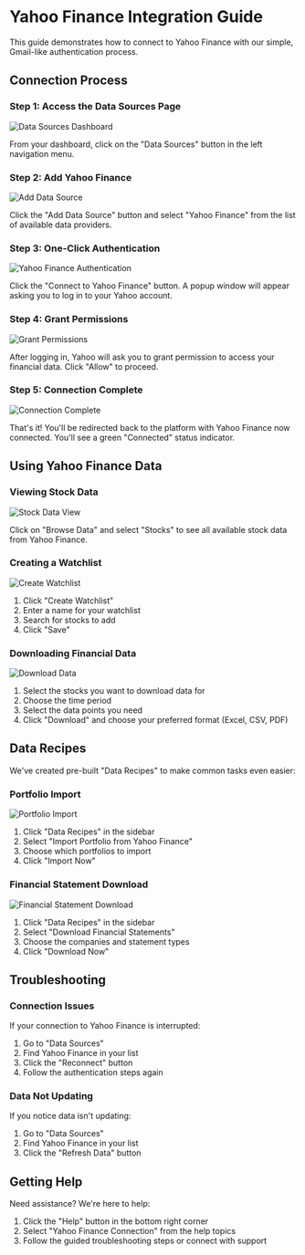 # Yahoo Finance Integration Guide

This guide demonstrates how to connect to Yahoo Finance with our simple, Gmail-like authentication process.

## Connection Process

### Step 1: Access the Data Sources Page

![Data Sources Dashboard](https://via.placeholder.com/800x450.png?text=Data+Sources+Dashboard)

From your dashboard, click on the "Data Sources" button in the left navigation menu.

### Step 2: Add Yahoo Finance

![Add Data Source](https://via.placeholder.com/800x450.png?text=Add+Data+Source+Button)

Click the "Add Data Source" button and select "Yahoo Finance" from the list of available data providers.

### Step 3: One-Click Authentication

![Yahoo Finance Authentication](https://via.placeholder.com/800x450.png?text=Connect+to+Yahoo+Finance)

Click the "Connect to Yahoo Finance" button. A popup window will appear asking you to log in to your Yahoo account.

### Step 4: Grant Permissions

![Grant Permissions](https://via.placeholder.com/800x450.png?text=Grant+Permissions)

After logging in, Yahoo will ask you to grant permission to access your financial data. Click "Allow" to proceed.

### Step 5: Connection Complete

![Connection Complete](https://via.placeholder.com/800x450.png?text=Connection+Complete)

That's it! You'll be redirected back to the platform with Yahoo Finance now connected. You'll see a green "Connected" status indicator.

## Using Yahoo Finance Data

### Viewing Stock Data

![Stock Data View](https://via.placeholder.com/800x450.png?text=Stock+Data+View)

Click on "Browse Data" and select "Stocks" to see all available stock data from Yahoo Finance.

### Creating a Watchlist

![Create Watchlist](https://via.placeholder.com/800x450.png?text=Create+Watchlist)

1. Click "Create Watchlist"
2. Enter a name for your watchlist
3. Search for stocks to add
4. Click "Save"

### Downloading Financial Data

![Download Data](https://via.placeholder.com/800x450.png?text=Download+Data)

1. Select the stocks you want to download data for
2. Choose the time period
3. Select the data points you need
4. Click "Download" and choose your preferred format (Excel, CSV, PDF)

## Data Recipes

We've created pre-built "Data Recipes" to make common tasks even easier:

### Portfolio Import

![Portfolio Import](https://via.placeholder.com/800x450.png?text=Portfolio+Import)

1. Click "Data Recipes" in the sidebar
2. Select "Import Portfolio from Yahoo Finance"
3. Choose which portfolios to import
4. Click "Import Now"

### Financial Statement Download

![Financial Statement Download](https://via.placeholder.com/800x450.png?text=Financial+Statement+Download)

1. Click "Data Recipes" in the sidebar
2. Select "Download Financial Statements"
3. Choose the companies and statement types
4. Click "Download Now"

## Troubleshooting

### Connection Issues

If your connection to Yahoo Finance is interrupted:

1. Go to "Data Sources"
2. Find Yahoo Finance in your list
3. Click the "Reconnect" button
4. Follow the authentication steps again

### Data Not Updating

If you notice data isn't updating:

1. Go to "Data Sources"
2. Find Yahoo Finance in your list
3. Click the "Refresh Data" button

## Getting Help

Need assistance? We're here to help:

1. Click the "Help" button in the bottom right corner
2. Select "Yahoo Finance Connection" from the help topics
3. Follow the guided troubleshooting steps or connect with support
